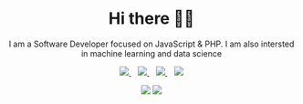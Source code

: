 <h1 align='center'>Hi there 👋🏾</h1>

<p align='center'>I am a Software Developer focused on JavaScript & PHP. I am also intersted in machine learning and data science </p>

<p align='center'>
	<!-- <a href="" target="_blank">
		<img src="https://img.shields.io/badge/WHATSAPP-%2325D366.svg?&style=for-the-badge&logo=whatsapp&logoColor=white" />
	</a>&nbsp;&nbsp; -->
	<a href="https://twitter.com/jpregbaha" target="_blank">
		<img src="https://img.shields.io/badge/twitter-%231DA1F2.svg?&style=for-the-badge&logo=twitter&logoColor=white" />
	</a>&nbsp;&nbsp;
	<a href="https://www.linkedin.com/in/joshua-pregbaha-01a748b9/" target="_blank">
		<img src="https://img.shields.io/badge/linkedin-%230077B5.svg?&style=for-the-badge&logo=linkedin&logoColor=white" />
	</a>&nbsp;&nbsp;
	<a href="mailto:jpregbaha@gmail.com" target="_blank">
		<img src="https://img.shields.io/badge/email me-%23D14836.svg?&style=for-the-badge&logo=gmail&logoColor=white" />
	</a>&nbsp;&nbsp;
	<img src="https://gpvc.arturio.dev/j22pregbaha" />
	<p align = "center">
		<img src = "https://github-readme-stats.vercel.app/api?username=j22pregbaha&show_icons=true&theme=dark&line_height=27">
		<img src = "https://github-readme-stats.vercel.app/api/top-langs/?username=j22pregbaha&hide=css,java,html&theme=dark">
	</p>
</p>
